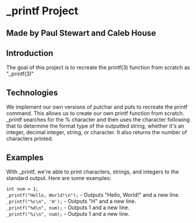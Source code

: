 # _printf Project
## Made by Paul Stewart and Caleb House

## Introduction
The goal of this project is to recreate the printf(3) function from scratch as "_printf(3)"

## Technologies
We implement our own versions of putchar and puts to recreate the printf command. This allows us to create our own printf function from scratch. _printf searches for the % character and then uses the character following that to determine the format type of the outputted string, whether it's an integer, decimal integer, string, or character. It also returns the number of characters printed.

## Examples
With _printf, we're able to print characters, strings, and integers to the standard output. Here are some examples:

`int num = 1;`\
`_printf("Hello, World!\n");` - Outputs "Hello, World!" and a new line.\
`_printf("%c\n", 'H');` - Outputs "H" and a new line.\
`_printf("%d\n", num);` - Outputs 1 and a new line.\
`_printf("%i\n", num);` - Outputs 1 and a new line.